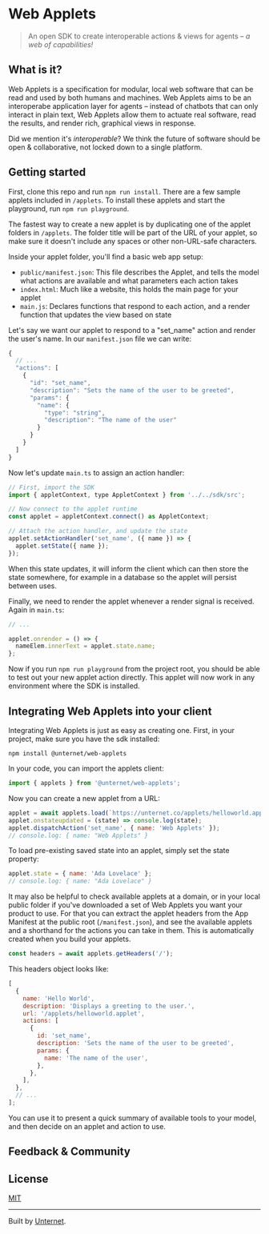 # Web Applets

> An open SDK to create interoperable actions & views for agents – _a web of capabilities!_

## What is it?

Web Applets is a specification for modular, local web software that can be read and used by both humans and machines. Web Applets aims to be an interoperabe application layer for agents – instead of chatbots that can only interact in plain text, Web Applets allow them to actuate real software, read the results, and render rich, graphical views in response.

Did we mention it's _interoperable_? We think the future of software should be open & collaborative, not locked down to a single platform.

## Getting started

First, clone this repo and run `npm run install`. There are a few sample applets included in `/applets`. To install these applets and start the playground, run `npm run playground`.

The fastest way to create a new applet is by duplicating one of the applet folders in `/applets`. The folder title will be part of the URL of your applet, so make sure it doesn't include any spaces or other non-URL-safe characters.

Inside your applet folder, you'll find a basic web app setup:

- `public/manifest.json`: This file describes the Applet, and tells the model what actions are available and what parameters each action takes
- `index.html`: Much like a website, this holds the main page for your applet
- `main.js`: Declares functions that respond to each action, and a render function that updates the view based on state

Let's say we want our applet to respond to a "set_name" action and render the user's name. In our `manifest.json` file we can write:

```js
{
  // ...
  "actions": [
    {
      "id": "set_name",
      "description": "Sets the name of the user to be greeted",
      "params": {
        "name": {
          "type": "string",
          "description": "The name of the user"
        }
      }
    }
  ]
}
```

Now let's update `main.ts` to assign an action handler:

```js
// First, import the SDK
import { appletContext, type AppletContext } from '../../sdk/src';

// Now connect to the applet runtime
const applet = appletContext.connect() as AppletContext;

// Attach the action handler, and update the state
applet.setActionHandler('set_name', ({ name }) => {
  applet.setState({ name });
});
```

When this state updates, it will inform the client which can then store the state somewhere, for example in a database so the applet will persist between uses.

Finally, we need to render the applet whenever a render signal is received. Again in `main.ts`:

```js
// ...

applet.onrender = () => {
  nameElem.innerText = applet.state.name;
};
```

Now if you run `npm run playground` from the project root, you should be able to test out your new applet action directly. This applet will now work in any environment where the SDK is installed.

## Integrating Web Applets into your client

Integrating Web Applets is just as easy as creating one. First, in your project, make sure you have the sdk installed:

```
npm install @unternet/web-applets
```

In your code, you can import the applets client:

```js
import { applets } from '@unternet/web-applets';
```

Now you can create a new applet from a URL:

```js
applet = await applets.load(`https://unternet.co/applets/helloworld.applet`);
applet.onstateupdated = (state) => console.log(state);
applet.dispatchAction('set_name', { name: 'Web Applets' });
// console.log: { name: "Web Applets" }
```

To load pre-existing saved state into an applet, simply set the state property:

```js
applet.state = { name: 'Ada Lovelace' };
// console.log: { name: "Ada Lovelace" }
```

It may also be helpful to check available applets at a domain, or in your local public folder if you've downloaded a set of Web Applets you want your product to use. For that you can extract the applet headers from the App Manifest at the public root (`/manifest.json`), and see the available applets and a shorthand for the actions you can take in them. This is automatically created when you build your applets.

```js
const headers = await applets.getHeaders('/');
```

This headers object looks like:

```js
[
  {
    name: 'Hello World',
    description: 'Displays a greeting to the user.',
    url: '/applets/helloworld.applet',
    actions: [
      {
        id: 'set_name',
        description: 'Sets the name of the user to be greeted',
        params: {
          name: 'The name of the user',
        },
      },
    ],
  },
  // ...
];
```

You can use it to present a quick summary of available tools to your model, and then decide on an applet and action to use.

## Feedback & Community

## License

[MIT](./LICENSE.md)

---

Built by [Unternet](https://unternet.co).
